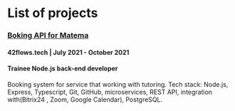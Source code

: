 # List of projects

### [Boking API for Matema ](https://github.com/ihorkomakhwork/matema-booking-api)

#### 42flows.tech | July 2021 - October 2021
#### Trainee Node.js back-end develop﻿er

Booking system for service that working with tutoring. Tech
stack: Node.js, Express, Typescript, Git, GitHub,
microservices, REST API, integration with(Bitrix24 , Zoom,
Google Calendar), PostgreSQL.
